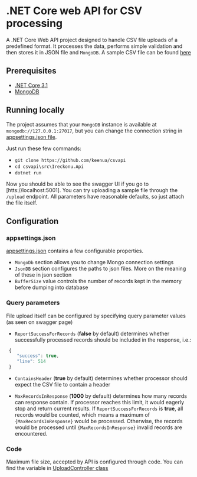 # .NET Core web API for CSV processing

A .NET Core Web API project designed to handle CSV file uploads of a predefined format. 
It processes the data, performs simple validation and then stores it in JSON file and `MongoDB`.
A sample CSV file can be found [here][sample csv]

## Prerequisites

- [.NET Core 3.1](https://dotnet.microsoft.com/download/dotnet-core)
- [MongoDB](https://docs.mongodb.com/manual/tutorial/install-mongodb-on-windows/)

## Running locally

The project assumes that your `MongoDB` instance is available at `mongodb://127.0.0.1:27017`, but you can change the connection string in [appsettings.json file][app settings].

Just run these few commands:

- `git clone https://github.com/keenua/csvapi`
- `cd csvapi\src\Ireckonu.Api`
- `dotnet run`

Now you should be able to see the swagger UI if you go to [htts://localhost:5001].
You can try uploading a sample file through the `/upload` endpoint. 
All parameters have reasonable defaults, so just attach the file itself.

## Configuration

### appsettings.json

[appsettings.json][app settings] contains a few configurable properties.

- `MongoDb` section allows you to change Mongo connection settings
- `JsonDB` section configures the paths to json files. More on the meaning of these in json section
- `BufferSize` value controls the number of records kept in the memory before dumping into database

### Query parameters 

File upload itself can be configured by specifying query parameter values (as seen on swagger page)

- `ReportSuccessForRecords` (**false** by default) determines whether successfully processed records should be included in the response, i.e.:
```javascript
 {
    "success": true,
    "line": 514
 }
```

- `ContainsHeader` (**true** by default) determines whether processor should expect the CSV file to contain a header

- `MaxRecordsInResponse` (**1000** by default) determines how many records can response contain. If processor reaches this limit, it would eagerly stop and return current results. If `ReportSuccessForRecords` is **true**, all records would be counted, which means a maximum of `{MaxRecordsInResponse}` would be processed. Otherwise, the records would be processed until `{MaxRecordsInResponse}` invalid records are encountered.

### Code

Maximum file size, accepted by API is configured through code. You can find the variable in [UploadController class][max file size]

[sample csv]: ./src/Ireckonu.Tests/TestData/small.csv
[app settings]: ./src/Ireckonu.Api/appsettings.json
[max file size]: ./src/Ireckonu.Api/Controllers/UploadController.cs#17
